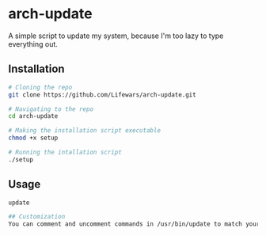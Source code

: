 # arch-update
A simple script to update my system, because I'm too lazy to type everything out.


## Installation
```bash
# Cloning the repo
git clone https://github.com/Lifewars/arch-update.git

# Navigating to the repo
cd arch-update

# Making the installation script executable
chmod +x setup

# Running the intallation script
./setup
```


## Usage
```bash
update

## Customization 
You can comment and uncomment commands in /usr/bin/update to match your system preferences.
